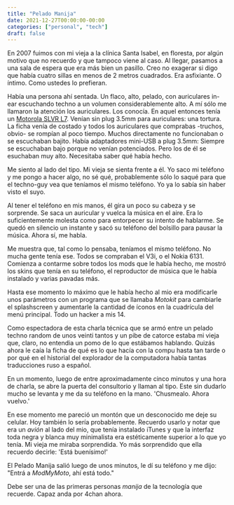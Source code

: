 ```yaml
---
title: "Pelado Manija"
date: 2021-12-27T00:00:00-00:00
categories: ["personal", "tech"]
draft: false
---
```


En 2007 fuimos con mi vieja a la clínica Santa Isabel, en floresta, por algún
motivo que no recuerdo y que tampoco viene al caso. Al llegar, pasamos a una
sala de espera que era más bien un pasillo. Creo no exagerar si digo que había
cuatro sillas en menos de 2 metros cuadrados. Era asfixiante. O íntimo. Como
ustedes lo prefieran.

Había una persona ahí sentada. Un flaco, alto, pelado, con auriculares in-ear
escuchando techno a un volumen considerablemente alto. A mí sólo me llamaron la
atención los auriculares. Los conocía. En aquel entonces tenía un [Motorola
SLVR L7](https://www.gsmarena.com/motorola_slvr_l7-1053.php). Venían sin plug
3.5mm para auriculares: una tortura. La ficha venía de costado y todos los
auriculares que comprabas -truchos, obvio- se rompían al poco tiempo. Muchos
directamente no funcionaban o se escuchaban bajito. Había adaptadores mini-USB
a plug 3.5mm: Siempre se escuchaban bajo porque no venían potenciados. Pero los
de él se esuchaban muy alto. Necesitaba saber qué había hecho.   

Me siento al lado del tipo. Mi vieja se sienta frente a él. Yo saco mi teléfono
y me pongo a hacer algo, no sé qué, probablemente sólo lo saqué para que el
techno-guy vea que teníamos el mismo teléfono. Yo ya lo sabía sin haber visto el
suyo. 

Al tener el teléfono en mis manos, él gira un poco su cabeza y se sorprende. Se
saca un auricular y vuelca la música en el aire. Era lo suficientemente molesta
como para entorpecer su intento de hablarme. Se quedó en silencio un instante y
sacó su teléfono del bolsillo para pausar la música. Ahora sí, me habla. 

Me muestra que, tal como lo pensaba, teníamos el mismo teléfono. No mucha gente
tenía ese. Todos se compraban el V3i, o el Nokia 6131. Comienza a contarme
sobre todos los mods que le había hecho, me mostró los skins que tenía en su
teléfono, el reproductor de música que le había instalado y varias pavadas más. 

Hasta ese momento lo máximo que le había hecho al mio era modificarle unos
parámetros con un programa que se llamaba _Motokit_ para cambiarle el
splashscreen y aumentarle la cantidad de íconos en la cuadrícula del menú
principal. Todo un hacker a mis 14.  

Como espectadora de esta charla técnica que se armó entre un pelado techno
random de unos veinti tantos y un pibe de catorce estaba mi vieja que, claro,
no entendia un pomo de lo que estábamos hablando. Quizás ahora le caía la ficha
de qué es lo que hacía con la compu hasta tan tarde o por qué en el historial
del explorador de la computadora había tantas traducciones ruso a español. 

En un momento, luego de entre aproximadamente cinco minutos y una hora de
charla, se abre la puerta del consultorio y llaman al tipo. Este sin dudarlo
mucho se levanta y me da su teléfono en la mano. 'Chusmealo. Ahora vuelvo.'

En ese momento me pareció un montón que un desconocido me deje su celular. Hoy
también lo sería probablemente. Recuerdo usarlo y notar que era un _avión_ al
lado del mio, que tenía instalado iTunes y que la interfaz toda negra y blanca
muy minimalista era estéticamente superior a lo que yo tenía. Mi vieja me
miraba sorprendida. Yo más sorprendido que ella recuerdo decirle: 'Está
buenísimo!' 

El Pelado Manija salió luego de unos minutos, le dí su teléfono y me dijo:
"Entrá a _ModMyMoto_, ahí está todo." 

Debe ser una de las primeras personas _manija_ de la tecnología que recuerde.
Capaz anda por 4chan ahora.  




